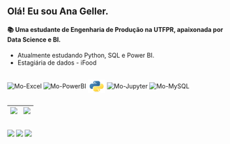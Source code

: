 ## Olá! Eu sou Ana Geller.

#### 📚 Uma estudante de Engenharia de Produção na UTFPR, apaixonada por Data Science e BI.
- Atualmente estudando Python, SQL e Power BI.
- Estagiária de dados - iFood


<div style="display: inline_block"><br>
  <img align="center" alt="Mo-Excel" height="30" width="40" src="https://img.icons8.com/color/48/microsoft-excel-2019--v1.png">
  <img align="center" alt="Mo-PowerBI" height="30" width="40" src="https://img.icons8.com/color/48/000000/power-bi.png"/>
  <img align="center" alt="Mo-Python" height="30" width="40" src="https://raw.githubusercontent.com/devicons/devicon/master/icons/python/python-original.svg">
  <img align="center" alt="Mo-Jupyter" height="30" width="40" src="https://cdn.icon-icons.com/icons2/2667/PNG/512/jupyter_app_icon_161280.png">
  <img align="center" alt="Mo-MySQL" height="30" width="40" src="https://img.icons8.com/fluency/48/mysql-logo.png"/>
</div>

##
| <a href="#"><img src="https://github-readme-stats.vercel.app/api?username=AnaGellerK&show_icons=true&theme=radical"></a> | <a href="#"> <img src="https://github-readme-stats.vercel.app/api/top-langs/?username=AnaGellerK&layout=compact&theme=radical&count-private=true"></a> |
| ------------- | ------------- |
##
<div> 
<a href = "https://www.linkedin.com/in/ana-thaynara-geller-kuchinski/"><img src="https://img.shields.io/badge/Linkedin-0078D4?style=for-the-badge&logo=linkedin&logoColor=white"></a>
<a href = "mailto:anageller.k@gmail.com"><img src="https://img.shields.io/badge/-Gmail-%23333?style=for-the-badge&logo=gmail&logoColor=white" target="_blank"></a>
<a href="https://www.instagram.com/anageller.k/" target="_blank"><img src="https://img.shields.io/badge/-Instagram-%23E4405F?style=for-the-badge&logo=instagram&logoColor=white" target="_blank"></a>
 
</div>

